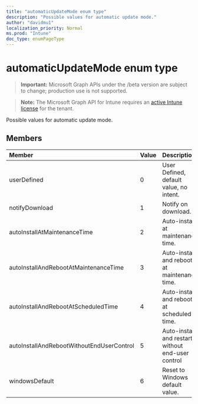 ```yaml
---
title: "automaticUpdateMode enum type"
description: "Possible values for automatic update mode."
author: "davidmu1"
localization_priority: Normal
ms.prod: "Intune"
doc_type: enumPageType
---
```


# automaticUpdateMode enum type

> **Important:** Microsoft Graph APIs under the /beta version are subject to change; production use is not supported.

> **Note:** The Microsoft Graph API for Intune requires an [active Intune license](https://go.microsoft.com/fwlink/?linkid=839381) for the tenant.

Possible values for automatic update mode.

## Members
|Member|Value|Description|
|:---|:---|:---|
|userDefined|0|User Defined, default value, no intent.|
|notifyDownload|1|Notify on download.|
|autoInstallAtMaintenanceTime|2|Auto-install at maintenance time.|
|autoInstallAndRebootAtMaintenanceTime|3|Auto-install and reboot at maintenance time.|
|autoInstallAndRebootAtScheduledTime|4|Auto-install and reboot at scheduled time.|
|autoInstallAndRebootWithoutEndUserControl|5|Auto-install and restart without end-user control|
|windowsDefault|6|Reset to Windows default value.|



